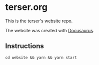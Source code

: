 # terser.org

This is the terser's website repo.

The website was created with [Docusaurus](https://docusaurus.io/).

## Instructions

```
cd website && yarn && yarn start
```
